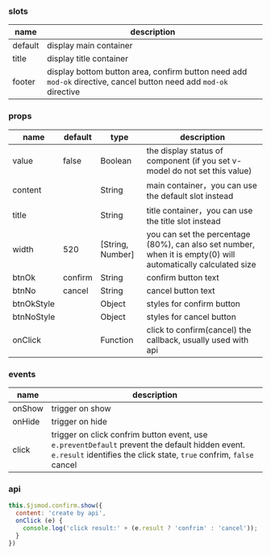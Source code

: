 ### slots
| name        | description |
| ----------- |-------------|
| default     | display main container |
| title       | display title container    |
| footer      |  display bottom button area, confirm button need add `mod-ok` directive, cancel button need add `mod-ok` directive |

### props
| name        | default     |   type      | description |
| ----------- |-------------|-------------|-------------|
| value       | false       |    Boolean  | the display status of component (if you set v-model do not set this value)  |
| content     |             |    String   |  main container，you can use the default slot instead |
| title       |             |    String   |  title container，you can use the title slot instead |
| width       |  520        |    [String, Number]   | you can set the percentage (80%), can also set number, when it is empty(0) will automatically calculated size |
| btnOk       |  confirm    |    String   | confirm button text |
| btnNo       |  cancel     |    String   | cancel button text |
| btnOkStyle  |             |    Object   | styles for confirm button |
| btnNoStyle  |             |    Object   | styles for cancel button |
| onClick     |             |    Function | click to confirm(cancel) the callback, usually used with api |

### events
| name        | description |
| ----------- |-------------|
| onShow      | trigger on show |
| onHide      | trigger on hide |
| click       | trigger on click confrim button event, use `e.preventDefault` prevent the default hidden event. `e.result` identifies the click state, `true` confrim, `false` cancel |

### api
```javascript
this.$jsmod.confirm.show({
  content: 'create by api',
  onClick (e) {
    console.log('click result:' + (e.result ? 'confrim' : 'cancel'));
  }
})
```
